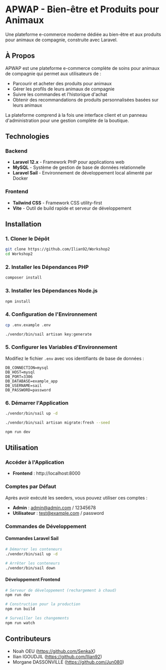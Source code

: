 # APWAP - Bien-être et Produits pour Animaux

Une plateforme e-commerce moderne dédiée au bien-être et aux produits pour animaux de compagnie, construite avec Laravel.


## À Propos

APWAP est une plateforme e-commerce complète de soins pour animaux de compagnie qui permet aux utilisateurs de :
- Parcourir et acheter des produits pour animaux
- Gérer les profils de leurs animaux de compagnie
- Suivre les commandes et l'historique d'achat
- Obtenir des recommandations de produits personnalisées basées sur leurs animaux

La plateforme comprend à la fois une interface client et un panneau d'administration pour une gestion complète de la boutique.


## Technologies

### Backend
- **Laravel 12.x** - Framework PHP pour applications web
- **MySQL** - Système de gestion de base de données relationnelle
- **Laravel Sail** - Environnement de développement local alimenté par Docker

### Frontend
- **Tailwind CSS** - Framework CSS utility-first
- **Vite** - Outil de build rapide et serveur de développement


## Installation

### 1. Cloner le Dépôt
```bash
git clone https://github.com/Ilian92/Workshop2
cd Workshop2
```

### 2. Installer les Dépendances PHP
```bash
composer install
```

### 3. Installer les Dépendances Node.js
```bash
npm install
```

### 4. Configuration de l'Environnement
```bash
cp .env.example .env

./vendor/bin/sail artisan key:generate
```

### 5. Configurer les Variables d'Environnement
Modifiez le fichier `.env` avec vos identifiants de base de données :
```env
DB_CONNECTION=mysql
DB_HOST=mysql
DB_PORT=3306
DB_DATABASE=example_app
DB_USERNAME=sail
DB_PASSWORD=password
```

### 6. Démarrer l'Application
```bash
./vendor/bin/sail up -d

./vendor/bin/sail artisan migrate:fresh --seed

npm run dev
```

## Utilisation

### Accéder à l'Application
- **Frontend** : http://localhost:8000

### Comptes par Défaut
Après avoir exécuté les seeders, vous pouvez utiliser ces comptes :
- **Admin** : admin@admin.com / 12345678
- **Utilisateur** : test@example.com / password

### Commandes de Développement

#### Commandes Laravel Sail
```bash
# Démarrer les conteneurs
./vendor/bin/sail up -d

# Arrêter les conteneurs
./vendor/bin/sail down
```

#### Développement Frontend
```bash
# Serveur de développement (rechargement à chaud)
npm run dev

# Construction pour la production
npm run build

# Surveiller les changements
npm run watch
```

## Contributeurs
- Noah OEU (https://github.com/SenkaX)
- Ilian IGOUDJIL (https://github.com/Ilian92)
- Morgane DASSONVILLE (https://github.com/Jun080)
